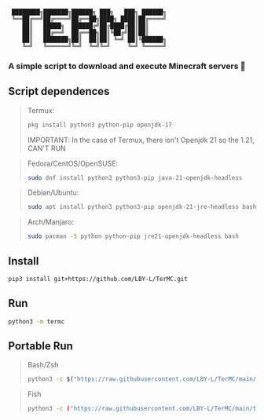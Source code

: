 ```
 ████████╗███████╗██████╗ ███╗   ███╗ ██████╗
 ╚══██╔══╝██╔════╝██╔══██╗████╗ ████║██╔════╝
    ██║   █████╗  ██████╔╝██╔████╔██║██║
    ██║   ██╔══╝  ██╔══██╗██║╚██╔╝██║██║
    ██║   ███████╗██║  ██║██║ ╚═╝ ██║╚██████╗
    ╚═╝   ╚══════╝╚═╝  ╚═╝╚═╝     ╚═╝ ╚═════╝
```
### A simple script to download and execute Minecraft servers 🎇
## Script dependences

> Termux:
> ```bash
> pkg install python3 python-pip openjdk-17
> ```
> IMPORTANT: In the case of Termux, there isn't Openjdk 21 so the 1.21, CAN'T RUN

> Fedora/CentOS/OpenSUSE:
> ```bash
> sudo dnf install python3 python3-pip java-21-openjdk-headless
> ```

> Debian/Ubuntu:
> ```bash
> sudo apt install python3 python3-pip openjdk-21-jre-headless bash
> ```

> Arch/Manjaro:
> ```bash
> sudo pacman -S python python-pip jre21-openjdk-headless bash
> ```

## Install
```bash
pip3 install git+https://github.com/LBY-L/TerMC.git
```

## Run
```bash
python3 -m termc
```

## Portable Run
> Bash/Zsh
> ```bash
> python3 -c $("https://raw.githubusercontent.com/LBY-L/TerMC/main/termc/termc.py")
> ```

> Fish
> ```bash
> python3 -c ("https://raw.githubusercontent.com/LBY-L/TerMC/main/termc/termc.py")
> ```
